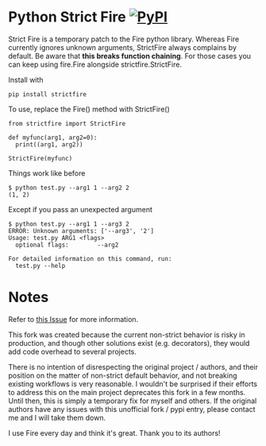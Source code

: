 # Python Strict Fire [![PyPI](https://img.shields.io/pypi/pyversions/fire.svg?style=plastic)](https://github.com/google/python-fire)

Strict Fire is a temporary patch to the Fire python library. Whereas Fire currently ignores unknown arguments, StrictFire always complains by default. Be aware that **this breaks function chaining**. For those cases you can keep using fire.Fire alongside strictfire.StrictFire.

Install with

```
pip install strictfire
```

To use, replace the Fire() method with StrictFire()

```
from strictfire import StrictFire

def myfunc(arg1, arg2=0):
  print((arg1, arg2))

StrictFire(myfunc)
```

Things work like before

```
$ python test.py --arg1 1 --arg2 2
(1, 2)
```

Except if you pass an unexpected argument

```
$ python test.py --arg1 1 --arg3 2
ERROR: Unknown arguments: ['--arg3', '2']
Usage: test.py ARG1 <flags>
  optional flags:        --arg2

For detailed information on this command, run:
  test.py --help
```

# Notes

Refer to [this Issue](https://github.com/google/python-fire/issues/168) for more information.

This fork was created because the current non-strict behavior is risky in production,
and though other solutions exist (e.g. decorators), they would add code overhead to several projects.

There is no intention of disrespecting the original project / authors,
and their position on the matter of non-strict default behavior, and not breaking existing workflows is very reasonable.
I wouldn't be surprised if their efforts to address this on the main project deprecates this fork in a few months.
Until then, this is simply a temporary fix for myself and others.
If the original authors have any issues with this unofficial fork / pypi entry, 
please contact me and I will take them down.

I use Fire every day and think it's great. Thank you to its authors!
